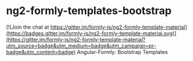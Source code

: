 # ng2-formly-templates-bootstrap

[![Join the chat at https://gitter.im/formly-js/ng2-formly-template-material](https://badges.gitter.im/formly-js/ng2-formly-template-material.svg)](https://gitter.im/formly-js/ng2-formly-template-material?utm_source=badge&utm_medium=badge&utm_campaign=pr-badge&utm_content=badge)
Angular-Formly: Bootstrap Templates
